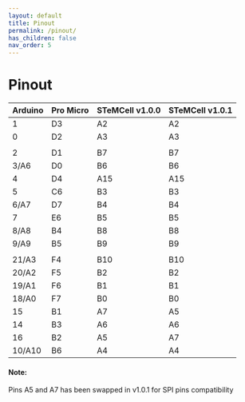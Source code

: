 ```yaml
---
layout: default
title: Pinout
permalink: /pinout/
has_children: false
nav_order: 5
---
```


# Pinout

| Arduino | Pro Micro | STeMCell v1.0.0 | STeMCell v1.0.1 |
|---------|-----------|-----------------|-----------------|
| 1       | D3        | A2              | A2              |
| 0       | D2        | A3              | A3              |
|         |           |                 |                 |
| 2       | D1        | B7              | B7              |
| 3/A6    | D0        | B6              | B6              |
| 4       | D4        | A15             | A15             |
| 5       | C6        | B3              | B3              |
| 6/A7    | D7        | B4              | B4              |
| 7       | E6        | B5              | B5              |
| 8/A8    | B4        | B8              | B8              |
| 9/A9    | B5        | B9              | B9              |
|         |           |                 |                 |
| 21/A3   | F4        | B10             | B10             |
| 20/A2   | F5        | B2              | B2              |
| 19/A1   | F6        | B1              | B1              |
| 18/A0   | F7        | B0              | B0              |
| 15      | B1        | A7              | A5              |
| 14      | B3        | A6              | A6              |
| 16      | B2        | A5              | A7              |
| 10/A10  | B6        | A4              | A4              |


#### Note:
Pins A5 and A7 has been swapped in v1.0.1 for SPI pins compatibility
